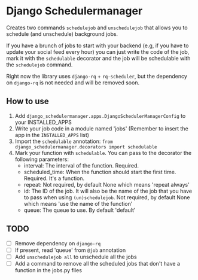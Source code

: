 # Django Schedulermanager


Creates two commands `schedulejob` and `unschedulejob` that allows you to schedule (and unschedule) background
jobs.

If you have a brunch of jobs to start with your backend (e.g, if you have to update your social feed
every hour) you can just write the code of the job, mark it with the `schedulable` decorator and
the job will be schedulable with the `schedulejob` command.

Right now the library uses `django-rq` + `rq-scheduler`, but the dependency on `django-rq` is not needed
and will be removed soon.

## How to use

1. Add `django_schedulermanager.apps.DjangoSchedulerManagerConfig` to your INSTALLED_APPS
2. Write your job code in a module named 'jobs' (Remember to insert the app in the `INSTALLED_APPS` list)
3. Import the `schedulable` annotation: `from django_schedulermanager.decorators import schedulable`
4. Mark your function with `schedulable`. You can pass to the decorator the following parameters:
    - interval: The interval of the function. Required.
    - scheduled_time: When the function should start the first time. Required. It's a function.
    - repeat: Not required, by default None which means 'repeat always'
    - id: The ID of the job.
          It will also be the name of the job that you have to pass
          when using `(un)schedulejob`.
          Not required, by default None which means 'use the name of the function'
    - queue: The queue to use. By default 'default'

## TODO

- [ ] Remove dependency on `django-rq`
- [ ] If present, read 'queue' from `@job` annotation
- [ ] Add `unschedulejob all` to unschedule all the jobs
- [ ] Add a command to remove all the scheduled jobs that don't have a function in the jobs.py files
